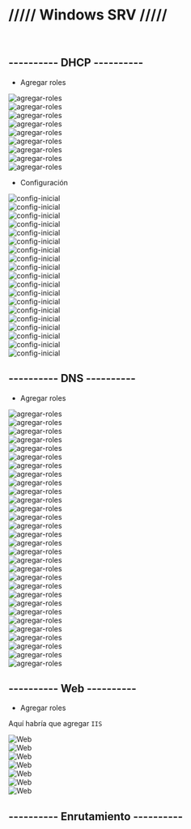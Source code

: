 # ///// Windows SRV ///// #

<br>

## ---------- DHCP ---------- #

- Agregar roles

<img src="https://tutorialesit.com/wp-content/uploads/2020/10/Windows_Server_2019_DHCP1_1.jpg" alt="agregar-roles">
<br>
<img src="https://documentacionsmx2.wordpress.com/wp-content/uploads/2020/10/image-16.png" alt="agregar-roles">
<br>
<img src="https://documentacionsmx2.wordpress.com/wp-content/uploads/2020/10/image-17.png" alt="agregar-roles">
<br>
<img src="https://documentacionsmx2.wordpress.com/wp-content/uploads/2020/10/image-18.png" alt="agregar-roles">
<br>
<img src="https://documentacionsmx2.wordpress.com/wp-content/uploads/2020/10/image-19.png" alt="agregar-roles">
<br>
<img src="https://documentacionsmx2.wordpress.com/wp-content/uploads/2020/10/image-20.png" alt="agregar-roles">
<br>
<img src="https://documentacionsmx2.wordpress.com/wp-content/uploads/2020/10/image-21.png" alt="agregar-roles">
<br>
<img src="https://documentacionsmx2.wordpress.com/wp-content/uploads/2020/10/image-22.png" alt="agregar-roles">
<br>
<img src="https://documentacionsmx2.wordpress.com/wp-content/uploads/2020/10/image-23.png" alt="agregar-roles">

<br>

- Configuración

<img src="https://tutorialesit.com/wp-content/uploads/2020/10/Windows_Server_2019_DHCP10-1024x267.jpg" alt="config-inicial">
<br>
<img src="https://tutorialesit.com/wp-content/uploads/2020/10/Windows_Server_2019_DHCP11.jpg" alt="config-inicial">
<br>
<img src="https://tutorialesit.com/wp-content/uploads/2020/10/Windows_Server_2019_DHCP12.jpg" alt="config-inicial">
<br>
<img src="https://tutorialesit.com/wp-content/uploads/2020/10/Windows_Server_2019_DHCP13.jpg" alt="config-inicial">
<br>
<img src="https://tutorialesit.com/wp-content/uploads/2020/10/Windows_Server_2019_DHCP14.jpg" alt="config-inicial">
<br>
<img src="https://tutorialesit.com/wp-content/uploads/2020/10/Windows_Server_2019_DHCP15.jpg" alt="config-inicial">
<br>
<img src="https://tutorialesit.com/wp-content/uploads/2020/10/Windows_Server_2019_DHCP16_3.jpg" alt="config-inicial">
<br>
<img src="https://tutorialesit.com/wp-content/uploads/2020/10/Windows_Server_2019_DHCP17.jpg" alt="config-inicial">
<br>
<img src="https://tutorialesit.com/wp-content/uploads/2020/10/Windows_Server_2019_DHCP18.jpg" alt="config-inicial">
<br>
<img src="https://tutorialesit.com/wp-content/uploads/2020/10/Windows_Server_2019_DHCP19.jpg" alt="config-inicial">
<br>
<img src="https://tutorialesit.com/wp-content/uploads/2020/10/Windows_Server_2019_DHCP20.jpg" alt="config-inicial">
<br>
<img src="https://tutorialesit.com/wp-content/uploads/2020/10/Windows_Server_2019_DHCP21.jpg" alt="config-inicial">
<br>
<img src="https://tutorialesit.com/wp-content/uploads/2020/10/Windows_Server_2019_DHCP22.jpg" alt="config-inicial">
<br>
<img src="https://tutorialesit.com/wp-content/uploads/2020/10/Windows_Server_2019_DHCP23.jpg" alt="config-inicial">
<br>
<img src="https://tutorialesit.com/wp-content/uploads/2020/10/Windows_Server_2019_DHCP24.jpg" alt="config-inicial">
<br>
<img src="https://tutorialesit.com/wp-content/uploads/2020/10/Windows_Server_2019_DHCP25.jpg" alt="config-inicial">
<br>
<img src="https://tutorialesit.com/wp-content/uploads/2020/10/Windows_Server_2019_DHCP26.jpg" alt="config-inicial">
<br>
<img src="https://tutorialesit.com/wp-content/uploads/2020/10/Windows_Server_2019_DHCP27.jpg" alt="config-inicial">
<br>
<img src="https://tutorialesit.com/wp-content/uploads/2020/10/Windows_Server_2019_DHCP28.jpg" alt="config-inicial">

<br>

## ---------- DNS ---------- #

- Agregar roles

<img src="https://tustutorialesinformatica.wordpress.com/wp-content/uploads/2020/06/image-516.png?w=1024" alt="agregar-roles">
<br>
<img src="https://tustutorialesinformatica.wordpress.com/wp-content/uploads/2020/06/image-517.png" alt="agregar-roles">
<br>
<img src="https://tustutorialesinformatica.wordpress.com/wp-content/uploads/2020/06/image-518.png" alt="agregar-roles">
<br>
<img src="https://tustutorialesinformatica.wordpress.com/wp-content/uploads/2020/06/image-519.png" alt="agregar-roles">
<br>
<img src="https://tustutorialesinformatica.wordpress.com/wp-content/uploads/2020/06/image-520.png" alt="agregar-roles">
<br>
<img src="https://tustutorialesinformatica.wordpress.com/wp-content/uploads/2020/06/image-521.png" alt="agregar-roles">
<br>
<img src="https://tustutorialesinformatica.wordpress.com/wp-content/uploads/2020/06/image-522.png" alt="agregar-roles">
<br>
<img src="https://tustutorialesinformatica.wordpress.com/wp-content/uploads/2020/06/image-523.png" alt="agregar-roles">
<br>
<img src="https://tustutorialesinformatica.wordpress.com/wp-content/uploads/2020/06/image-524.png" alt="agregar-roles">
<br>
<img src="https://tustutorialesinformatica.wordpress.com/wp-content/uploads/2020/06/image-525.png" alt="agregar-roles">
<br>
<img src="https://tustutorialesinformatica.wordpress.com/wp-content/uploads/2020/06/image-527.png" alt="agregar-roles">
<br>
<img src="https://tustutorialesinformatica.wordpress.com/wp-content/uploads/2020/06/image-528.png?w=1024" alt="agregar-roles">
<br>
<img src="https://tustutorialesinformatica.wordpress.com/wp-content/uploads/2020/06/image-529.png" alt="agregar-roles">
<br>
<img src="https://tustutorialesinformatica.wordpress.com/wp-content/uploads/2020/06/image-530.png" alt="agregar-roles">
<br>
<img src="https://tustutorialesinformatica.wordpress.com/wp-content/uploads/2020/06/image-531.png" alt="agregar-roles">
<br>
<img src="https://tustutorialesinformatica.wordpress.com/wp-content/uploads/2020/06/image-532.png" alt="agregar-roles">
<br>
<img src="https://tustutorialesinformatica.wordpress.com/wp-content/uploads/2020/06/image-533.png" alt="agregar-roles">
<br>
<img src="https://tustutorialesinformatica.wordpress.com/wp-content/uploads/2020/06/image-534.png" alt="agregar-roles">
<br>
<img src="https://tustutorialesinformatica.wordpress.com/wp-content/uploads/2020/06/image-535.png" alt="agregar-roles">
<br>
<img src="https://tustutorialesinformatica.wordpress.com/wp-content/uploads/2020/06/image-536.png" alt="agregar-roles">
<br>
<img src="https://tustutorialesinformatica.wordpress.com/wp-content/uploads/2020/06/image-537.png" alt="agregar-roles">
<br>
<img src="https://tustutorialesinformatica.wordpress.com/wp-content/uploads/2020/06/image-538.png" alt="agregar-roles">
<br>
<img src="https://tustutorialesinformatica.wordpress.com/wp-content/uploads/2020/06/image-539.png" alt="agregar-roles">
<br>
<img src="https://tustutorialesinformatica.wordpress.com/wp-content/uploads/2020/06/image-540.png" alt="agregar-roles">
<br>
<img src="https://tustutorialesinformatica.wordpress.com/wp-content/uploads/2020/06/image-541.png" alt="agregar-roles">
<br>
<img src="https://tustutorialesinformatica.wordpress.com/wp-content/uploads/2020/06/image-542.png" alt="agregar-roles">
<br>
<img src="https://tustutorialesinformatica.wordpress.com/wp-content/uploads/2020/06/image-543.png" alt="agregar-roles">
<br>
<img src="https://tustutorialesinformatica.wordpress.com/wp-content/uploads/2020/06/image-544.png" alt="agregar-roles">
<br>
<img src="https://tustutorialesinformatica.wordpress.com/wp-content/uploads/2020/06/image-545.png" alt="agregar-roles">
<br>
<img src="https://tustutorialesinformatica.wordpress.com/wp-content/uploads/2020/06/image-546.png" alt="agregar-roles">
<br>

## ---------- Web ---------- #

- Agregar roles

Aquí habría que agregar ``IIS``

<img src="https://ee2cc1f8.rocketcdn.me/wp-content/uploads/2020/04/iis-10-new-website-01.png" alt="Web">
<br>
<img src="https://ee2cc1f8.rocketcdn.me/wp-content/uploads/2020/04/iis-10-new-website-02.png" alt="Web">
<br>
<img src="https://ee2cc1f8.rocketcdn.me/wp-content/uploads/2020/04/iis-10-new-website-03.png" alt="Web">
<br>
<img src="https://ee2cc1f8.rocketcdn.me/wp-content/uploads/2020/04/iis-10-new-website-04.png" alt="Web">
<br>
<img src="https://ee2cc1f8.rocketcdn.me/wp-content/uploads/2020/04/iis-10-new-website-05.png" alt="Web">
<br>
<img src="https://ee2cc1f8.rocketcdn.me/wp-content/uploads/2020/04/iis-10-new-website-06.png" alt="Web">
<br>
<img src="https://ee2cc1f8.rocketcdn.me/wp-content/uploads/2020/04/iis-10-new-website-07.png" alt="Web">
<br>

## ---------- Enrutamiento ---------- #
